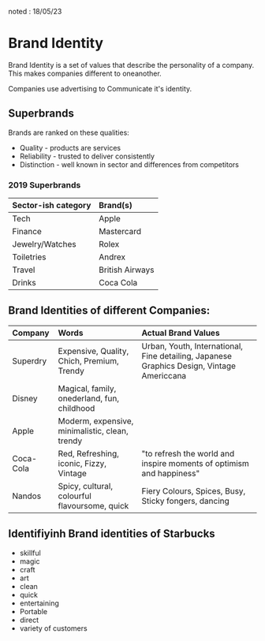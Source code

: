 noted : 18/05/23

# Brand Identity

Brand Identity is a set of values that describe the personality of a company.  
This makes companies different to oneanother.  
  
Companies use advertising to Communicate it's identity.

## Superbrands

Brands are ranked on these qualities:
- Quality - products are services
- Reliability - trusted to deliver consistently
- Distinction - well known in sector and differences from competitors

### 2019 Superbrands

|Sector-ish category|Brand(s)|
|:---|:--|
|Tech|Apple|
|Finance|Mastercard|
|Jewelry/Watches|Rolex|
|Toiletries|Andrex|
|Travel|British Airways|
|Drinks|Coca Cola|

## Brand Identities of different Companies:

|Company|Words|Actual Brand Values|
|:------|:----------|:-----|
|Superdry|Expensive, Quality, Chich, Premium, Trendy |Urban, Youth, International, Fine detailing, Japanese Graphics Design, Vintage Americcana|
|Disney|Magical, family, onederland, fun, childhood||
|Apple|Moderm, expensive, minimalistic, clean, trendy||
|Coca-Cola|Red, Refreshing, iconic, Fizzy, Vintage|"to refresh the world and inspire moments of optimism and happiness"|
|Nandos|Spicy, cultural, colourful flavoursome, quick|Fiery Colours, Spices, Busy, Sticky fongers, dancing|

## Identifiyinh Brand identities of Starbucks

- skillful
- magic
- craft
- art
- clean
- quick
- entertaining
- Portable
- direct
- variety of customers